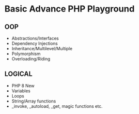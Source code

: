 <h1>Basic Advance PHP Playground</h1>
<h2>OOP</h2>
<ul>
<li>Abstractions/Interfaces</li>
<li>Dependency Injections</li>
<li>Inheritance/Multilevel/Multiple</li>
<li>Polymorphism</li>
<li>Overloading/Riding</li>
</ul>
<h2>LOGICAL</h2>
<ul>
<li>PHP 8 New</li>
<li>Variables</li>
<li>Loops</li>
<li>String/Array functions</li>
<li>_invoke, _autoload, _get, magic functions etc.</li>
</ul>